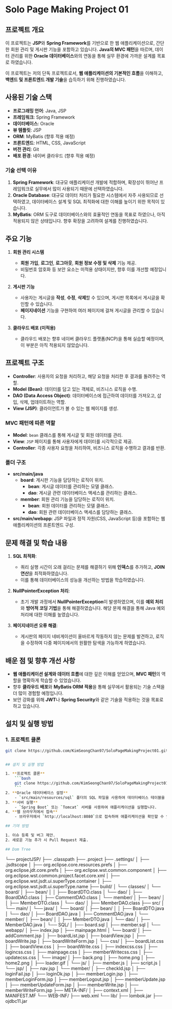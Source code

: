 # Solo Page Making Project 01

## 프로젝트 개요
이 프로젝트는 **JSP**와 **Spring Framework**를 기반으로 한 웹 애플리케이션으로, 간단한 회원 관리 및 게시판 기능을 포함하고 있습니다. **Java의 MVC 패턴**을 따르며, 데이터 관리를 위한 **Oracle 데이터베이스**와의 연동을 통해 실무 환경에 가까운 설계를 목표로 하였습니다.

이 프로젝트는 저의 단독 프로젝트로서, **웹 애플리케이션의 기본적인 흐름**을 이해하고, **백엔드 및 프론트엔드 개발 기술**을 습득하기 위해 진행하였습니다.

## 사용된 기술 스택

- **프로그래밍 언어**: Java, JSP
- **프레임워크**: Spring Framework
- **데이터베이스**: Oracle
- **뷰 템플릿**: JSP
- **ORM**: MyBatis (향후 적용 예정)
- **프론트엔드**: HTML, CSS, JavaScript
- **버전 관리**: Git
- **배포 환경**: 네이버 클라우드 (향후 적용 예정)

### 기술 선택 이유
1. **Spring Framework**: 대규모 애플리케이션 개발에 적합하며, 확장성이 뛰어난 프레임워크로 실무에서 많이 사용되기 때문에 선택하였습니다.
2. **Oracle Database**: 대규모 데이터 처리가 필요한 시스템에서 자주 사용되므로 선택하였고, 데이터베이스 설계 및 SQL 최적화에 대한 이해를 높이기 위한 목적이 있습니다.
3. **MyBatis**: ORM 도구로 데이터베이스와의 효율적인 연동을 목표로 하였으나, 아직 적용되지 않은 상태입니다. 향후 확장을 고려하여 설계를 진행하였습니다.

## 주요 기능

1. **회원 관리 시스템**
    - **회원 가입**, **로그인**, **로그아웃**, **회원 정보 수정 및 삭제** 기능 제공.
    - 비밀번호 암호화 등 보안 요소는 미적용 상태이지만, 향후 이를 개선할 예정입니다.
  
2. **게시판 기능**
    - 사용자는 게시글을 **작성**, **수정**, **삭제**할 수 있으며, 게시판 목록에서 게시글을 확인할 수 있습니다.
    - **페이지네이션** 기능을 구현하여 여러 페이지에 걸쳐 게시글을 관리할 수 있습니다.

3. **클라우드 배포 (미적용)**
    - 클라우드 배포는 향후 네이버 클라우드 플랫폼(NCP)을 통해 실습할 예정이며, 이 부분은 아직 적용되지 않았습니다.

## 프로젝트 구조

- **Controller**: 사용자의 요청을 처리하고, 해당 요청을 처리한 후 결과를 돌려주는 역할.
- **Model (Bean)**: 데이터를 담고 있는 객체로, 비즈니스 로직을 수행.
- **DAO (Data Access Object)**: 데이터베이스에 접근하여 데이터를 가져오고, 삽입, 삭제, 업데이트하는 역할.
- **View (JSP)**: 클라이언트가 볼 수 있는 웹 페이지를 생성.

### MVC 패턴에 따른 역할
- **Model**: `bean` 클래스를 통해 게시글 및 회원 데이터를 관리.
- **View**: `JSP` 페이지를 통해 사용자에게 데이터를 시각적으로 제공.
- **Controller**: 각종 사용자 요청을 처리하여, 비즈니스 로직을 수행하고 결과를 반환.

### 폴더 구조


- **src/main/java**
  - **board**: 게시판 기능을 담당하는 로직이 위치.
    - **bean**: 게시글 데이터를 관리하는 모델 클래스.
    - **dao**: 게시글 관련 데이터베이스 액세스를 관리하는 클래스.
  - **member**: 회원 관리 기능을 담당하는 로직이 위치.
    - **bean**: 회원 데이터를 관리하는 모델 클래스.
    - **dao**: 회원 관련 데이터베이스 액세스를 담당하는 클래스.
- **src/main/webapp**: JSP 파일과 정적 자원(CSS, JavaScript 등)을 포함하는 웹 애플리케이션의 프론트엔드 구성.

## 문제 해결 및 학습 내용

1. **SQL 최적화**:
    - 쿼리 실행 시간이 오래 걸리는 문제를 해결하기 위해 **인덱스**를 추가하고, **JOIN 연산**을 최적화하였습니다.
    - 이를 통해 데이터베이스의 성능을 개선하는 방법을 학습하였습니다.

2. **NullPointerException 처리**:
    - 초기 개발 과정에서 **NullPointerException**이 발생하였으며, 이를 **예외 처리**와 **방어적 코딩 기법**을 통해 해결하였습니다. 해당 문제 해결을 통해 Java 예외 처리에 대한 이해를 높였습니다.

3. **페이지네이션 오류 해결**:
    - 게시판의 페이지 네비게이션이 올바르게 작동하지 않는 문제를 발견하고, 로직을 수정하여 다중 페이지에서의 원활한 탐색을 가능하게 하였습니다.

## 배운 점 및 향후 개선 사항

- **웹 애플리케이션 설계와 데이터 흐름**에 대한 깊은 이해를 얻었으며, **MVC 패턴**의 역할을 명확하게 학습할 수 있었습니다.
- 향후 **클라우드 배포**와 **MyBatis ORM 적용**을 통해 실무에서 활용되는 기술 스택을 더 많이 경험할 예정입니다.
- 보안 강화를 위해 **JWT**나 **Spring Security**와 같은 기술을 적용하는 것을 목표로 하고 있습니다.

## 설치 및 실행 방법

### 1. 프로젝트 클론
```bash
git clone https://github.com/KimSeongChan97/SoloPageMakingProject01.git


## 설치 및 실행 방법

1. **프로젝트 클론**
    ```bash
    git clone https://github.com/KimSeongChan97/SoloPageMakingProject01.git
    ```
2. **Oracle 데이터베이스 설정**
    - `src/main/resources/sql` 폴더의 SQL 파일을 사용하여 데이터베이스 테이블을 생성합니다.
3. **서버 실행**
    - `Spring Boot` 또는 `Tomcat` 서버를 사용하여 애플리케이션을 실행합니다.
4. **웹 브라우저에서 접속**
    - 브라우저에서 `http://localhost:8080`으로 접속하여 애플리케이션을 확인할 수 있습니다.

## 기여 방법

1. 이슈 등록 및 버그 제안.
2. 새로운 기능 추가 시 Pull Request 제출.

## Dom Tree
```
└── projectJSP/
    ├── .classpath
    ├── .project
    ├── .settings/
    │   ├── .jsdtscope
    │   ├── org.eclipse.core.resources.prefs
    │   ├── org.eclipse.jdt.core.prefs
    │   ├── org.eclipse.wst.common.component
    │   ├── org.eclipse.wst.common.project.facet.core.xml
    │   ├── org.eclipse.wst.jsdt.ui.superType.container
    │   ├── org.eclipse.wst.jsdt.ui.superType.name
    ├── build/
    │   └── classes/
    │       └── board/
    │           ├── bean/
    │           │   ├── BoardDTO.class
    │           └── dao/
    │               ├── BoardDAO.class
    │               ├── CommentDAO.class
    │       └── member/
    │           ├── bean/
    │           │   ├── MemberDTO.class
    │           └── dao/
    │               ├── MemberDAO.class
    ├── src/
    │   └── main/
    │       └── java/
    │           └── board/
    │               ├── bean/
    │               │   ├── BoardDTO.java
    │               └── dao/
    │                   ├── BoardDAO.java
    │                   ├── CommentDAO.java
    │           └── member/
    │               ├── bean/
    │               │   ├── MemberDTO.java
    │               └── dao/
    │                   ├── MemberDAO.java
    │       └── SQL/
    │           ├── board.sql
    │           ├── member.sql
    │       └── webapp/
    │           ├── index.jsp
    │           ├── mainpage.html
    │           └── board/
    │               ├── addComment.jsp
    │               ├── boardList.jsp
    │               ├── boardView.jsp
    │               ├── boardWrite.jsp
    │               ├── boardWriteForm.jsp
    │           └── css/
    │               ├── boardList.css
    │               ├── boardView.css
    │               ├── boardWrite.css
    │               ├── indexcss.css
    │               ├── logincss.css
    │               ├── mainpage.css
    │               ├── memberWritecss.css
    │               ├── updatecss.css
    │           └── image/
    │               ├── back.png
    │               ├── home.png
    │               ├── home2.png
    │               ├── loader.gif
    │           └── js/
    │               ├── member.js
    │               ├── script.js
    │           └── jsp/
    │               ├── nav.jsp
    │           └── member/
    │               ├── checkId.jsp
    │               ├── loginFail.jsp
    │               ├── loginOk.jsp
    │               ├── memberLogin.jsp
    │               ├── memberLoginForm.jsp
    │               ├── memberLogout.jsp
    │               ├── memberUpdate.jsp
    │               ├── memberUpdateForm.jsp
    │               ├── memberWrite.jsp
    │               ├── memberWriteForm.jsp
    ├── META-INF/
    │   ├── context.xml
    │   ├── MANIFEST.MF
    └── WEB-INF/
        ├── web.xml
        └── lib/
            ├── lombok.jar
            ├── ojdbc11.jar

```
